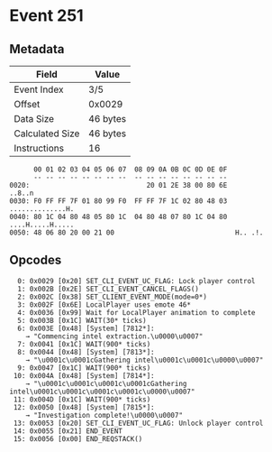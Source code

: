 # Event 251

## Metadata

| Field           | Value    |
|-----------------|----------|
| Event Index     | 3/5      |
| Offset          | 0x0029   |
| Data Size       | 46 bytes |
| Calculated Size | 46 bytes |
| Instructions    | 16       |

```
      00 01 02 03 04 05 06 07  08 09 0A 0B 0C 0D 0E 0F
      -- -- -- -- -- -- -- --  -- -- -- -- -- -- -- --
0020:                             20 01 2E 38 00 80 6E            ..8..n
0030: F0 FF FF 7F 01 80 99 F0  FF FF 7F 1C 02 80 48 03  ..............H.
0040: 80 1C 04 80 48 05 80 1C  04 80 48 07 80 1C 04 80  ....H.....H.....
0050: 48 06 80 20 00 21 00                              H.. .!.         
```

## Opcodes

```
  0: 0x0029 [0x20] SET_CLI_EVENT_UC_FLAG: Lock player control
  1: 0x002B [0x2E] SET_CLI_EVENT_CANCEL_FLAGS()
  2: 0x002C [0x38] SET_CLIENT_EVENT_MODE(mode=0*)
  3: 0x002F [0x6E] LocalPlayer uses emote 46*
  4: 0x0036 [0x99] Wait for LocalPlayer animation to complete
  5: 0x003B [0x1C] WAIT(30* ticks)
  6: 0x003E [0x48] [System] [7812*]:
    → "Commencing intel extraction.\u0000\u0007"
  7: 0x0041 [0x1C] WAIT(900* ticks)
  8: 0x0044 [0x48] [System] [7813*]:
    → "\u0001c\u0001cGathering intel\u0001c\u0001c\u0000\u0007"
  9: 0x0047 [0x1C] WAIT(900* ticks)
 10: 0x004A [0x48] [System] [7814*]:
    → "\u0001c\u0001c\u0001c\u0001cGathering intel\u0001c\u0001c\u0001c\u0001c\u0000\u0007"
 11: 0x004D [0x1C] WAIT(900* ticks)
 12: 0x0050 [0x48] [System] [7815*]:
    → "Investigation complete!\u0000\u0007"
 13: 0x0053 [0x20] SET_CLI_EVENT_UC_FLAG: Unlock player control
 14: 0x0055 [0x21] END_EVENT
 15: 0x0056 [0x00] END_REQSTACK()
```
